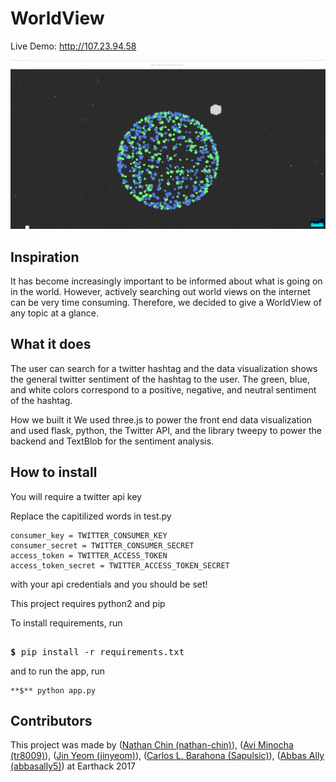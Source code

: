 # WorldView
Live Demo: http://107.23.94.58

![WorldView](worldviews.png?raw=true)

## Inspiration
It has become increasingly important to be informed about what is going on in the world. However, actively searching out world views on the internet can be very time consuming. Therefore, we decided to give a WorldView of any topic at a glance.

## What it does
The user can search for a twitter hashtag and the data visualization shows the general twitter sentiment of the hashtag to the user. The green, blue, and white colors correspond to a positive, negative, and neutral sentiment of the hashtag.

How we built it
We used three.js to power the front end data visualization and used flask, python, the Twitter API, and the library tweepy to power the backend and TextBlob for the sentiment analysis.

## How to install

You will require a twitter api key

Replace the capitilized words in test.py
```
consumer_key = TWITTER_CONSUMER_KEY
consumer_secret = TWITTER_CONSUMER_SECRET
access_token = TWITTER_ACCESS_TOKEN
access_token_secret = TWITTER_ACCESS_TOKEN_SECRET
```
with your api credentials and you should be set!

This project requires python2 and pip

To install requirements, run
<pre> 
<b>$</b> pip install -r requirements.txt
</pre>
and to run the app, run
```
**$** python app.py
```

## Contributors
This project was made by ([Nathan Chin (nathan-chin)](https://github.com/nathan-chin)), ([Avi Minocha (tr8009)](https://github.com/tr8009)), ([Jin Yeom (jinyeom)](https://github.com/jinyeom)), ([Carlos L. Barahona (Sapulsic)](https://github.com/Sapulsic)), ([Abbas Ally (abbasally5)](https://github.com/abbasally5)) at Earthack 2017
